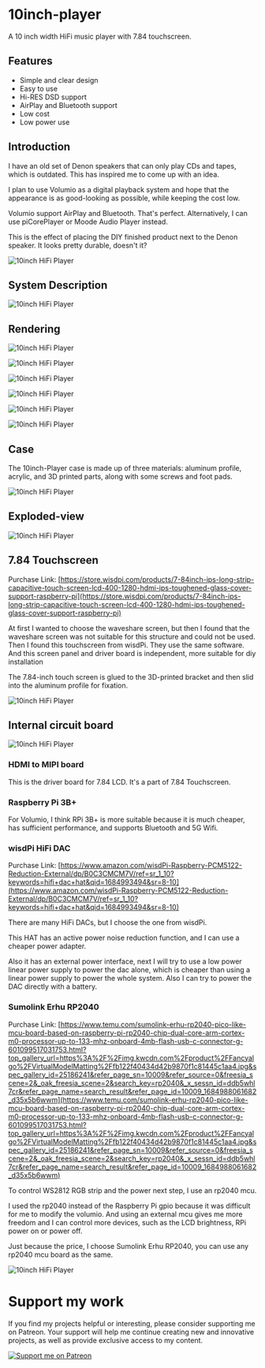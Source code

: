 # 10inch-player

A 10 inch width HiFi music player with 7.84 touchscreen.

## Features

- Simple and clear design
- Easy to use
- Hi-RES DSD support
- AirPlay and Bluetooth support
- Low cost
- Low power use


## Introduction

I have an old set of Denon speakers that can only play CDs and tapes, which is outdated. This has inspired me to come up with an idea. 

I plan to use Volumio as a digital playback system and hope that the appearance is as good-looking as possible, while keeping the cost low.

Volumio support AirPlay and Bluetooth. That's perfect. Alternatively, I can use piCorePlayer or Moode Audio Player instead.

This is the effect of placing the DIY finished product next to the Denon speaker. It looks pretty durable, doesn't it?

![10inch HiFi Player](./image/07.jpg ':size=400x')

## System Description

![10inch HiFi Player](./image/system.png ':size=400x')

## Rendering

![10inch HiFi Player](./image/rendering/10inch-player.49.jpeg ':size=400x')

![10inch HiFi Player](./image/rendering/10inch-player.50.jpeg ':size=400x')

![10inch HiFi Player](./image/rendering/10inch-player.51.jpeg ':size=400x')

![10inch HiFi Player](./image/rendering/10inch-player.52.jpeg ':size=400x')

![10inch HiFi Player](./image/rendering/10inch-player.53.jpeg ':size=400x')

![10inch HiFi Player](./image/rendering/10inch-player.54.jpeg ':size=400x')

## Case

The 10inch-Player case is made up of three materials: aluminum profile, acrylic, and 3D printed parts, along with some screws and foot pads.

![10inch HiFi Player](./image/03.jpg ':size=400x')

## Exploded-view

![10inch HiFi Player](./image/01.jpg ':size=400x')


## 7.84 Touchscreen

Purchase Link: [https://store.wisdpi.com/products/7-84inch-ips-long-strip-capacitive-touch-screen-lcd-400-1280-hdmi-ips-toughened-glass-cover-support-raspberry-pi](https://store.wisdpi.com/products/7-84inch-ips-long-strip-capacitive-touch-screen-lcd-400-1280-hdmi-ips-toughened-glass-cover-support-raspberry-pi)

At first I wanted to choose the waveshare screen, but then I found that the waveshare screen was not suitable for this structure and could not be used. Then I found this touchscreen from wisdPi. They use the same software. And this screen panel and driver board is independent, more suitable for diy installation

The 7.84-inch touch screen is glued to the 3D-printed bracket and then slid into the aluminum profile for fixation.

![10inch HiFi Player](./image/05.jpg ':size=400x')



## Internal circuit board

![10inch HiFi Player](./image/02.jpg ':size=400x')

### HDMI to MIPI board

This is the driver board for 7.84 LCD. It's a part of 7.84 Touchscreen.

### Raspberry Pi 3B+
For Volumio, I think RPi 3B+ is more suitable because it is much cheaper, has sufficient performance, and supports Bluetooth and 5G Wifi.

### wisdPi HiFi DAC 

Purchase Link: [https://www.amazon.com/wisdPi-Raspberry-PCM5122-Reduction-External/dp/B0C3CMCM7V/ref=sr_1_10?keywords=hifi+dac+hat&qid=1684993494&sr=8-10](https://www.amazon.com/wisdPi-Raspberry-PCM5122-Reduction-External/dp/B0C3CMCM7V/ref=sr_1_10?keywords=hifi+dac+hat&qid=1684993494&sr=8-10)

There are many HiFi DACs, but I choose the one from wisdPi.

This HAT has an active power noise reduction function, and I can use a cheaper power adapter.

Also it has an external power interface, next I will try to use a low power linear power supply to power the dac alone, which is cheaper than using a linear power supply to power the whole system. Also I can try to power the DAC directly with a battery.

### Sumolink Erhu RP2040

Purchase Link: [https://www.temu.com/sumolink-erhu-rp2040-pico-like-mcu-board-based-on-raspberry-pi-rp2040-chip-dual-core-arm-cortex-m0-processor-up-to-133-mhz-onboard-4mb-flash-usb-c-connector-g-601099517031753.html?top_gallery_url=https%3A%2F%2Fimg.kwcdn.com%2Fproduct%2FFancyalgo%2FVirtualModelMatting%2Ffb122f40434d42b9870f1c81445c1aa4.jpg&spec_gallery_id=25186241&refer_page_sn=10009&refer_source=0&freesia_scene=2&_oak_freesia_scene=2&search_key=rp2040&_x_sessn_id=ddb5whl7cr&refer_page_name=search_result&refer_page_id=10009_1684988061682_d35x5b6wwm](https://www.temu.com/sumolink-erhu-rp2040-pico-like-mcu-board-based-on-raspberry-pi-rp2040-chip-dual-core-arm-cortex-m0-processor-up-to-133-mhz-onboard-4mb-flash-usb-c-connector-g-601099517031753.html?top_gallery_url=https%3A%2F%2Fimg.kwcdn.com%2Fproduct%2FFancyalgo%2FVirtualModelMatting%2Ffb122f40434d42b9870f1c81445c1aa4.jpg&spec_gallery_id=25186241&refer_page_sn=10009&refer_source=0&freesia_scene=2&_oak_freesia_scene=2&search_key=rp2040&_x_sessn_id=ddb5whl7cr&refer_page_name=search_result&refer_page_id=10009_1684988061682_d35x5b6wwm)

To control WS2812 RGB strip and the power next step, I use an rp2040 mcu.

I used the rp2040 instead of the Raspberry Pi gpio because it was difficult for me to modify the volumio. And using an external mcu gives me more freedom and I can control more devices, such as the LCD brightness, RPi power on or power off.

Just because the price, I choose Sumolink Erhu RP2040, you can use any rp2040 mcu board as the same.

![10inch HiFi Player](./image/06.jpg ':size=400x')


# Support my work

If you find my projects helpful or interesting, please consider supporting me on Patreon. Your support will help me continue creating new and innovative projects, as well as provide exclusive access to my content.


[![Support me on Patreon](https://img.shields.io/badge/support%20me%20on-patreon-orange.svg)](https://www.patreon.com/Rex310)